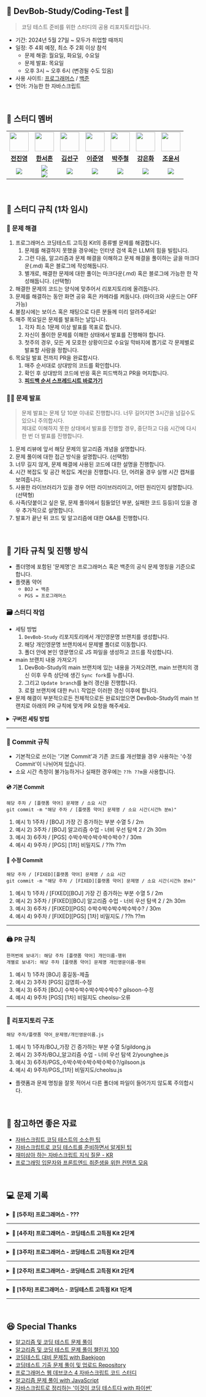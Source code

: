 ## 🍙 DevBob-Study/Coding-Test 🍙
> 코딩 테스트 준비를 위한 스터디의 공용 리포지토리입니다.

- 기간: 2024년 5월 27일 ~ 모두가 취업할 때까지
- 일정: 주 4회 예정, 최소 주 2회 이상 참석
    -  문제 해결: 월요일, 화요일, 수요일
    -  문제 발표: 목요일
    -  오후 3시 ~ 오후 6시 (변경될 수도 있음)
- 사용 사이트: [프로그래머스](https://school.programmers.co.kr/learn/challenges?order=acceptance_desc&languages=javascript) / [백준](https://www.acmicpc.net/step)
- 언어: 가능한 한 자바스크립트

<br/>

## 🤗 스터디 멤버
<table>
 <tr>
    <td align="center"><a href="https://github.com/espoiryoung"><img src="https://avatars.githubusercontent.com/u/80727081" width="50px;" alt=""></a></td>
    <td align="center"><a href="https://github.com/gkstjgms"><img src="https://avatars.githubusercontent.com/u/55805522" width="50px;" alt=""></a></td>
    <td align="center"><a href="https://github.com/haegu97"><img src="https://avatars.githubusercontent.com/u/108677235" width="50px;" alt=""></a></td>
    <td align="center"><a href="https://github.com/moko0428"><img src="https://avatars.githubusercontent.com/u/39412219" width="50px;" alt=""></a></td>
    <td align="center"><a href="https://github.com/jukrap"><img src="https://avatars.githubusercontent.com/u/11244617" width="50px;" alt=""></a></td>
    <td align="center"><a href="https://github.com/murramge"><img src="https://avatars.githubusercontent.com/u/60298173" width="50px;" alt=""></a></td>
    <td align="center"><a href="https://github.com/zyyyun"><img src="https://avatars.githubusercontent.com/u/115001774" width="50px;" alt=""></a></td>
  </tr>
  <tr>
    <td align="center"><a href="https://github.com/espoiryoung"><b>전진영</b></a></td>
    <td align="center"><a href="https://github.com/gkstjgms"><b>한서흔</b></a></td>
    <td align="center"><a href="https://github.com/haegu97"><b>김선구</b></a></td>
    <td align="center"><a href="https://github.com/moko0428"><b>이준영</b></a></td>
    <td align="center"><a href="https://github.com/jukrap"><b>박주철</b></a></td>
    <td align="center"><a href="https://github.com/murramge"><b>강은화</b></a></td>
    <td align="center"><a href="https://github.com/zyyyun"><b>조윤서</b></a></td>
  </tr>
  <tr> 
    <td align="center"><img src="https://img.shields.io/badge/Javascript-F7DF1E?style=for-the-badge&logo=javascript&logoColor=white"></td>
    <td align="center"><img src="https://img.shields.io/badge/Javascript-F7DF1E?style=for-the-badge&logo=javascript&logoColor=white"><br/><img src="https://img.shields.io/badge/Python-3776AB?style=for-the-badge&logo=python&logoColor=white"></td>
    <td align="center"><img src="https://img.shields.io/badge/Javascript-F7DF1E?style=for-the-badge&logo=javascript&logoColor=white"></td>
    <td align="center"><img src="https://img.shields.io/badge/Javascript-F7DF1E?style=for-the-badge&logo=javascript&logoColor=white"></td>
    <td align="center"><img src="https://img.shields.io/badge/Javascript-F7DF1E?style=for-the-badge&logo=javascript&logoColor=white"></td>
    <td align="center"><img src="https://img.shields.io/badge/Javascript-F7DF1E?style=for-the-badge&logo=javascript&logoColor=white"></td>
    <td align="center"><img src="https://img.shields.io/badge/Javascript-F7DF1E?style=for-the-badge&logo=javascript&logoColor=white"></td>
  </tr> 
</table>
<br/>

## 📢 스터디 규칙 (1차 임시)
### 🤔 문제 해결
1. 프로그래머스 코딩테스트 고득점 Kit의 종류별 문제를 해결합니다.
   1. 문제를 해결하지 못했을 경우에는 인터넷 검색 혹은 LLM의 힘을 빌립니다.
   2. 그런 다음, 알고리즘과 문제 해결을 이해하고 문제 해결을 풀이하는 글을 마크다운(.md) 혹은 블로그에 작성해둡니다.
   3. 별개로, 해결한 문제에 대한 풀이는 마크다운(.md) 혹은 블로그에 가능한 한 작성해둡니다. (선택형)
2. 해결한 문제의 코드는 양식에 맞추어서 리포지토리에 올려둡니다.
3. 문제를 해결하는 동안 화면 공유 혹은 카메라를 켜둡니다. (마이크와 사운드는 OFF 가능)
4. 불참시에는 보이스 혹은 채팅으로 다른 분들께 미리 알려주세요!
5. 매주 목요일은 문제를 발표하는 날입니다.
   1. 각자 최소 1문제 이상 발표를 목표로 합니다.
   2. 자신이 풀이한 문제를 이해한 상태에서 발표를 진행해야 합니다.
   3. 첫주의 경우, 모든 게 모호한 상황이므로 수요일 막바지에 뽑기로 각 문제별로 발표할 사람을 정합니다.
6. 목요일 발표 전까지 PR을 완료합시다.
   1. 매주 순서대로 상대방의 코드를 확인합니다.
   2. 확인 후 상대방의 코드에 반응 혹은 피드백하고 PR을 머지합니다.
   3. <strong>[피드백 순서 스프레드시트 바로가기](https://docs.google.com/spreadsheets/d/1enOYnRr3T-MFvWaLJQ0gEaToxAmxymSP8yXep1Iz_jI/edit?usp=sharing)</strong>

### 👩‍🏫 문제 발표
> 문제 발표는 문제 당 10분 이내로 진행합니다. 너무 길어지면 3시간을 넘길수도 있으니 주의합시다. <br>
> 제대로 이해하지 못한 상태에서 발표를 진행할 경우, 중단하고 다음 시간에 다시 한 번 더 발표를 진행합니다.
1. 문제 리뷰에 앞서 해당 문제의 알고리즘 개념을 설명합니다.
2. 문제 풀이에 대한 접근 방식을 설명합니다. (선택형)
3. 너무 길지 않게, 문제 해결에 사용된 코드에 대한 설명을 진행합니다.
4. 시간 복잡도 및 공간 복잡도 계산을 진행합니다. 단, 어려울 경우 실행 시간 캡쳐를 보여줍니다.
5. 사용한 라이브러리가 있을 경우 어떤 라이브러리이고, 어떤 원리인지 설명합니다. (선택형)
6. 사족(덧붙이고 싶은 말, 문제 풀이에서 힘들었던 부분, 실패한 코드 등등)이 있을 경우 추가적으로 설명합니다.
7. 발표가 끝난 뒤 코드 및 알고리즘에 대한 Q&A를 진행합니다.

<br/>

## 📍 기타 규칙 및 진행 방식
- 폴더명에 포함된 '문제명'은 프로그래머스 혹은 백준의 공식 문제 명칭을 기준으로 합니다.
- 플랫폼 약어
   - `BOJ = 백준`
   - `PGS = 프로그래머스`
### 🗃 스터디 작업
- 세팅 방법
   1. `DevBob-Study` 리포지토리에서 개인영문명 브랜치를 생성합니다.
   2. 해당 개인영문명 브랜치에서 문제별 폴더로 이동합니다.
   3. 폴더 안에 본인 영문명으로 JS 파일을 생성하고 코드를 작성합니다.
- main 브랜치 내용 가져오기
   1. DevBob-Study의 main 브랜치에 있는 내용을 가져오려면, main 브랜치의 갱신 이후 우측 상단에 생긴 `Sync fork`를 누릅니다.
   2. 그리고 `Update branch`를 눌러 갱신을 진행합니다.
   3. 로컬 브랜치에 대한 `Pull` 작업은 이러한 갱신 이후에 합니다.
- 문제 해결이 부분적으로든 전체적으로든 완료되었으면 DevBob-Study의 main 브랜치로 아래의 PR 규칙에 맞게 PR 요청을 해주세요.

<details markdown="1">
<summary><strong> 구버전 세팅 방법 </summary></strong>
<br>

- 세팅 방법
   1. `DevBob-Study` 리포지토리를 포크(Fork)합니다.
   2. 포크한 리포지토리를 에디터에 클론(Clone)합니다.
   3. `main` 브랜치에서 문제별 폴더로 이동합니다.
   4. 폴더 안에 본인 영문명으로 JS 파일을 생성하고 코드를 작성합니다.
- main 브랜치 내용 가져오기
   1. DevBob-Study의 main 브랜치에 있는 내용을 가져오려면, main 브랜치의 갱신 이후 우측 상단에 생긴 `Sync fork`를 누릅니다.
   2. 그리고 `Update branch`를 눌러 갱신을 진행합니다.
   3. 로컬 브랜치에 대한 `Pull` 작업은 이러한 갱신 이후에 합니다.
- 문제 해결이 부분적으로든 전체적으로든 완료되었으면 DevBob-Study의 main 브랜치로 아래의 PR 규칙에 맞게 PR 요청을 해주세요.

</details>

---
### 💽 Commit 규칙
- 기본적으로 쓰이는 '기본 Commit'과 기존 코드를 개선했을 경우 사용하는 '수정 Commit'이 나뉘어져 있습니다.
- 소요 시간 측정이 불가능하거나 실패한 경우에는 `??h ??m`을 사용합니다.
#### 💿 기본 Commit
```
해당 주차 / [플랫폼 약어] 문제명 / 소요 시간
git commit -m "해당 주차 / [플랫폼 약어] 문제명 / 소요 시간(시간h 분m)"
```
1. 예시 1) 1주차 / [BOJ] 가장 긴 증가하는 부분 수열 5 / 2m
2. 예시 2) 3주차 / [BOJ] 알고리즘 수업 - 너비 우선 탐색 2 / 2h 30m
3. 예시 3) 6주차 / [PGS] 수박수박수박수박수박수? / 30m
4. 예시 4) 9주차 / [PGS] [1차] 비밀지도 / ??h ??m
#### 📀 수정 Commit
```
해당 주차 / [FIXED][플랫폼 약어] 문제명 / 소요 시간
git commit -m "해당 주차 / [FIXED][플랫폼 약어] 문제명 / 소요 시간(시간h 분m)"
```
1. 예시 1) 1주차 / [FIXED][BOJ] 가장 긴 증가하는 부분 수열 5 / 2m
2. 예시 2) 3주차 / [FIXED][BOJ] 알고리즘 수업 - 너비 우선 탐색 2 / 2h 30m
3. 예시 3) 6주차 / [FIXED][PGS] 수박수박수박수박수박수? / 30m
4. 예시 4) 9주차 / [FIXED][PGS] [1차] 비밀지도 / ??h ??m
---
### 🖨 PR 규칙
```
한꺼번에 보내기: 해당 주차 [플랫폼 약어] 개인이름-행위
개별로 보내기: 해당 주차 [플랫폼 약어] 문제명 개인영문이름-행위
```
1. 예시 1) 1주차 [BOJ] 홍길동-제출
2. 예시 2) 3주차 [PGS] 김영희-수정
3. 예시 3) 6주차 [BOJ] 수박수박수박수박수박수? gilsoon-수정
4. 예시 4) 9주차 [PGS] [1차] 비밀지도 cheolsu-오류
---
### 📁 리포지토리 구조
```
해당 주차/플랫폼 약어_문제명/개인영문이름.js
```
1. 예시 1) 1주차/BOJ_가장 긴 증가하는 부분 수열 5/gildong.js
2. 예시 2) 3주차/BOJ_알고리즘 수업 - 너비 우선 탐색 2/younghee.js
3. 예시 3) 6주차/PGS_수박수박수박수박수박수?/gilsoon.js
4. 예시 4) 9주차/PGS_[1차] 비밀지도/cheolsu.js
- 플랫폼과 문제 명칭을 잘못 적어서 다른 폴더에 파일이 들어가지 않도록 주의합시다.

<br/>

## 📑 참고하면 좋은 자료
- [자바스크립트 코딩 테스트의 소소한 팁](https://github.com/ProgWon/JS-CodingTest)
- [자바스크립트로 코딩 테스트를 준비하면서 알게된 팁](https://velog.io/@cu1210/JS%EB%A1%9C-%EC%BD%94%EB%94%A9%ED%85%8C%EC%8A%A4%ED%8A%B8-%EC%B2%98%EC%9D%8C-%EC%A4%80%EB%B9%84%ED%95%98%EB%A9%B4%EC%84%9C-%EC%95%8C%EA%B2%8C%EB%90%9C-%ED%95%A8%EC%88%98-%ED%8C%81)
- [재미삼아 하는 자바스크립트 지식 질문 - KR](https://github.com/lydiahallie/javascript-questions/blob/master/ko-KR/README-ko_KR.md)
- [프로그래밍 입문자와 프론트엔드 취준생을 위한 컨텐츠 모음](https://github.com/SangYoonLee1231/content-list-for-frontend-dreamers)
  
<br/>

## 💻 문제 기록
<details markdown="1">
<summary><strong> 💾 [5주차] 프로그래머스 - ??? </summary></strong>
<br>

| 알고리즘 | 문제 | 레벨 | URL |
| :--: | :--: | :--: | :--: |
| ??? | ??? | 2 | ??? |

</details>

----------

<details markdown="1">
<summary><strong> 💾 [4주차] 프로그래머스 - 코딩테스트 고득점 Kit 2단계 </summary></strong>
<br>

| 알고리즘 | 문제 | 레벨 | URL |
| :--: | :--: | :--: | :--: |
| 완전탐색 | 소수 찾기 | 2 | https://school.programmers.co.kr/learn/courses/30/lessons/42839 |
| 완전탐색 | 카펫 | 2 | https://school.programmers.co.kr/learn/courses/30/lessons/42842 |
| 완전탐색 | 피로도 | 2 | https://school.programmers.co.kr/learn/courses/30/lessons/87946 |
| 완전탐색 | 전력망을 둘로 나누기 | 2 | https://school.programmers.co.kr/learn/courses/30/lessons/86971 |
| 완전탐색 | 모음사전 | 2 | https://school.programmers.co.kr/learn/courses/30/lessons/84512 |

</details>

----------

<details markdown="1">
<summary><strong> 💾 [3주차] 프로그래머스 - 코딩테스트 고득점 Kit 2단계 </summary></strong>
<br>

| 알고리즘 | 문제 | 레벨 | URL |
| :--: | :--: | :--: | :--: |
| 스택/큐 | 다리를 지나는 트럭 | 2 | https://school.programmers.co.kr/learn/courses/30/lessons/42583 |
| 스택/큐 | 주식가격 | 2 | https://school.programmers.co.kr/learn/courses/30/lessons/42584 |
| 힙(Heap) | 더 맵게 | 2 | https://school.programmers.co.kr/learn/courses/30/lessons/42626 |
| 정렬 | 가장 큰 수 | 2 | https://school.programmers.co.kr/learn/courses/30/lessons/42746 |
| 정렬 | H-Index | 2 | https://school.programmers.co.kr/learn/courses/30/lessons/42747 |

</details>

----------

<details markdown="1">
<summary><strong> 💾 [2주차] 프로그래머스 - 코딩테스트 고득점 Kit 2단계 </summary></strong>
<br>

| 알고리즘 | 문제 | 레벨 | URL |
| :--: | :--: | :--: | :--: |
| 해시 | 전화번호 목록 | 2 | https://school.programmers.co.kr/learn/courses/30/lessons/42577 |
| 해시 | 의상 | 2 | https://school.programmers.co.kr/learn/courses/30/lessons/42578 |
| 스택/큐 | 기능개발 | 2 | https://school.programmers.co.kr/learn/courses/30/lessons/42586 |
| 스택/큐 | 올바른 괄호 | 2 | https://school.programmers.co.kr/learn/courses/30/lessons/12909 |
| 스택/큐 | 프로세스 | 2 | https://school.programmers.co.kr/learn/courses/30/lessons/42587 |

</details>

----------

<details markdown="1">
<summary><strong> 💾 [1주차] 프로그래머스 - 코딩테스트 고득점 Kit 1단계 </summary></strong>
<br>

| 알고리즘 | 문제 | 레벨 | URL |
| :--: | :--: | :--: | :--: |
| 해시 | 폰켓몬 | 1 | https://school.programmers.co.kr/learn/courses/30/lessons/1845 |
| 해시 | 완주하지 못한 선수 | 1 | https://school.programmers.co.kr/learn/courses/30/lessons/42576 |
| 스택/큐 | 같은 숫자는 싫어 | 1 | https://school.programmers.co.kr/learn/courses/30/lessons/12906 |
| 정렬 | K번째수 | 1 | https://school.programmers.co.kr/learn/courses/30/lessons/42748 |
| 완전탐색 | 최소직사각형 | 1 | https://school.programmers.co.kr/learn/courses/30/lessons/86491 |
| 완전탐색 | 모의고사 | 1 | https://school.programmers.co.kr/learn/courses/30/lessons/42840 |
| 탐욕법(Greedy) | 체육복 | 1 | https://school.programmers.co.kr/learn/courses/30/lessons/42862 |

</details>

----------

<br/>

## 😆 Special Thanks
- [알고리즘 및 코딩 테스트 문제 풀이](https://github.com/Seongho0503/Algo_Study)
- [알고리즘 및 코딩 테스트 문제 풀이 챌린지 100](https://github.com/ellynhan/challenge100-codingtest-study)
- [코딩테스트 대비 문제집 with Baekjoon](https://github.com/tony9402/baekjoon)
- [코딩테스트 기출 문제 풀이 및 업로드 Repository](https://github.com/CodeTest-StudyGroup/Code-Test-Study)
- [프로그래머스 웹 데브코스 4 자바스크립트 코드 스터디](https://github.com/prgrms-web-devcourse/FEDC4-JS-code-study)
- [알고리즘 문제 풀이 with JavaScript](https://github.com/JeongHwan-dev/algorithm-solving-with-js)
- [자바스크립트로 정리하는 '이것이 코딩 테스트다 with 파이썬'](https://github.com/gayoungyeom/js-coding-test)
